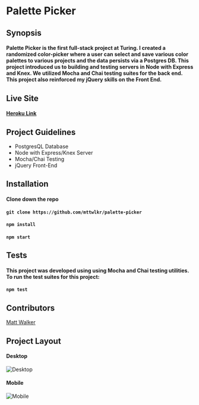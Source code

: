 # Palette Picker

## Synopsis
#### Palette Picker is the first full-stack project at Turing. I created a randomized color-picker where a user can select and save various color palettes to various projects and the data persists via a Postgres DB. This project introduced us to building and testing servers in Node with Express and Knex. We utilized Mocha and Chai testing suites for the back end. This project also reinforced my jQuery skills on the Front End. 

## Live Site
#### [Heroku Link](https://palette-picker-mttwlkr.herokuapp.com/) 

## Project Guidelines
* PostgresQL Database
* Node with Express/Knex Server
* Mocha/Chai Testing
* jQuery Front-End

## Installation

#### Clone down the repo
#### ```git clone https://github.com/mttwlkr/palette-picker``` 

#### ```npm install```

#### ```npm start```

## Tests

#### This project was developed using using Mocha and Chai testing utilities. To run the test suites for this project:

#### ```npm test```

## Contributors
[Matt Walker](https://github.com/mttwlkr)

## Project Layout
#### Desktop
![Desktop](https://user-images.githubusercontent.com/30199861/40792604-972362fa-64b7-11e8-8373-da17862545da.png)
#### Mobile
![Mobile](https://user-images.githubusercontent.com/30199861/40793019-935fee58-64b8-11e8-993d-e047410a9261.png)

